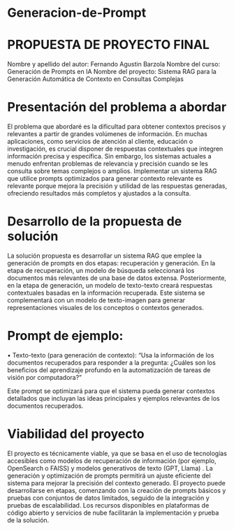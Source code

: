 # Generacion-de-Prompt

# PROPUESTA DE PROYECTO FINAL 

Nombre y apellido del autor: Fernando Agustin Barzola 
Nombre del curso: Generación de Prompts en IA 
Nombre del proyecto: Sistema RAG para la Generación Automática de Contexto en Consultas Complejas 

# Presentación del problema a abordar 

El problema que abordaré es la dificultad para obtener contextos precisos y relevantes a partir de 
grandes volúmenes de información. En muchas aplicaciones, como servicios de atención al cliente, 
educación o investigación, es crucial disponer de respuestas contextuales que integren información 
precisa y específica. Sin embargo, los sistemas actuales a menudo enfrentan problemas de 
relevancia y precisión cuando se les consulta sobre temas complejos o amplios. Implementar un 
sistema RAG que utilice prompts optimizados para generar contexto relevante es relevante porque 
mejora la precisión y utilidad de las respuestas generadas, ofreciendo resultados más completos y 
ajustados a la consulta. 

# Desarrollo de la propuesta de solución 

La solución propuesta es desarrollar un sistema RAG que emplee la generación de prompts en dos 
etapas: recuperación y generación. En la etapa de recuperación, un modelo de búsqueda 
seleccionará los documentos más relevantes de una base de datos extensa. Posteriormente, en la 
etapa de generación, un modelo de texto-texto creará respuestas contextuales basadas en la 
información recuperada. Este sistema se complementará con un modelo de texto-imagen para 
generar representaciones visuales de los conceptos o contextos generados. 

# Prompt de ejemplo: 
• Texto-texto (para generación de contexto): “Usa la información de los documentos 
recuperados para responder a la pregunta: ¿Cuáles son los beneficios del aprendizaje 
profundo en la automatización de tareas de visión por computadora?”

Este prompt se optimizará para que el sistema pueda generar contextos detallados que incluyan las 
ideas principales y ejemplos relevantes de los documentos recuperados. 

# Viabilidad del proyecto 

El proyecto es técnicamente viable, ya que se basa en el uso de tecnologías accesibles como 
modelos de recuperación de información (por ejemplo, OpenSearch o FAISS) y modelos 
generativos de texto (GPT, Llama) . La generación y optimización de prompts permitirá un ajuste 
eficiente del sistema para mejorar la precisión del contexto generado. El proyecto puede 
desarrollarse en etapas, comenzando con la creación de prompts básicos y pruebas con conjuntos 
de datos limitados, seguido de la integración y pruebas de escalabilidad. Los recursos disponibles 
en plataformas de código abierto y servicios de nube facilitarán la implementación y prueba de la 
solución.
